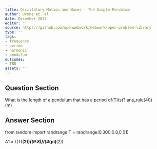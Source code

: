 ```yaml
---
title: Oscillatory Motion and Waves - The Simple Pendulum
author: Urone et. al
date: December 2017
editor: ''
source: https://github.com/openwebwork/webwork-open-problem-library
type: ''
tags:
- frequency
- period
- harmonic
- pendulum
outcomes:
- TBD
assets: ''
---
```


## Question Section 

What is the length of a pendulum that has a period of(T)(s)?
ans_rule(40)(m) 



## Answer Section

from random import randrange
T = randrange(0.300,0.8,0.01) 

A1 = ((T)**(2))*((9.8))/(4*(pi)**(2))